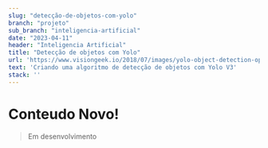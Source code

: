 ```yaml
---
slug: "detecção-de-objetos-com-yolo"
branch: "projeto"
sub_branch: "inteligencia-artificial"
date: "2023-04-11"
header: "Inteligencia Artificial"
title: "Detecção de objetos com Yolo"
url: 'https://www.visiongeek.io/2018/07/images/yolo-object-detection-opencv-python/yolo-object-detection.jpg'
text: 'Criando uma algoritmo de detecção de objetos com Yolo V3'
stack: ''
---
```


# Conteudo Novo!

> Em desenvolvimento 